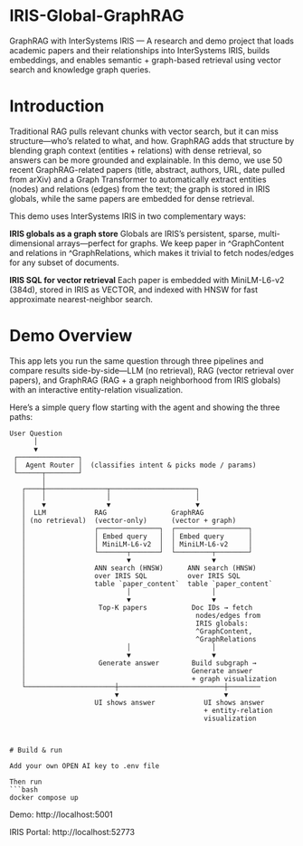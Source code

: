 # IRIS-Global-GraphRAG
GraphRAG with InterSystems IRIS — A research and demo project that loads academic papers and their relationships into InterSystems IRIS, builds embeddings, and enables semantic + graph-based retrieval using vector search and knowledge graph queries.
# Introduction

Traditional RAG pulls relevant chunks with vector search, but it can miss structure—who’s related to what, and how. GraphRAG adds that structure by blending graph context (entities + relations) with dense retrieval, so answers can be more grounded and explainable. In this demo, we use 50 recent GraphRAG-related papers (title, abstract, authors, URL, date pulled from arXiv) and a Graph Transformer to automatically extract entities (nodes) and relations (edges) from the text; the graph is stored in IRIS globals, while the same papers are embedded for dense retrieval.

This demo uses InterSystems IRIS in two complementary ways:

**IRIS globals as a graph store**
Globals are IRIS’s persistent, sparse, multi-dimensional arrays—perfect for graphs. We keep paper in ^GraphContent and relations in ^GraphRelations, which makes it trivial to fetch nodes/edges for any subset of documents.

**IRIS SQL for vector retrieval**
Each paper is embedded with MiniLM-L6-v2 (384d), stored in IRIS as VECTOR, and indexed with HNSW for fast approximate nearest-neighbor search.

# Demo Overview
This app lets you run the same question through three pipelines and compare results side-by-side—LLM (no retrieval), RAG (vector retrieval over papers), and GraphRAG (RAG + a graph neighborhood from IRIS globals) with an interactive entity-relation visualization.

Here’s a simple query flow starting with the agent and showing the three paths:

```text
User Question
      │
      ▼
 ┌───────────────┐
 │  Agent Router │  (classifies intent & picks mode / params)
 └──────┬────────┘
        │
   ┌────┼───────────────┬─────────────────────┐
   │    │               │                     │
   │    ▼               ▼                     ▼
   │  LLM            RAG                GraphRAG
   │ (no retrieval)  (vector-only)      (vector + graph)
   │                 ┌───────────────┐  ┌──────────────────┐
   │                 │ Embed query   │  │ Embed query      │
   │                 │ MiniLM-L6-v2  │  │ MiniLM-L6-v2     │
   │                 └───────┬───────┘  └─────────┬────────┘
   │                         ▼                    ▼
   │                 ANN search (HNSW)      ANN search (HNSW)
   │                 over IRIS SQL          over IRIS SQL
   │                 table `paper_content`  table `paper_content`
   │                         │                    │
   │                         ▼                    ▼
   │                  Top-K papers           Doc IDs → fetch
   │                                          nodes/edges from
   │                                          IRIS globals:
   │                                          ^GraphContent,
   │                                          ^GraphRelations
   │                         │                    │
   │                         ▼                    ▼
   │                  Generate answer        Build subgraph →
   │                                         Generate answer
   │                                         + graph visualization
   └──────────────────────┼──────────────────────────┼────────
                          ▼                          ▼
                     UI shows answer            UI shows answer
                                                + entity-relation
                                                visualization



# Build & run

Add your own OPEN AI key to .env file

Then run 
```bash
docker compose up 
```

Demo: http://localhost:5001

IRIS Portal: http://localhost:52773
